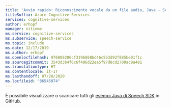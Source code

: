 ```yaml
---
title: 'Avvio rapido: Riconoscimento vocale da un file audio, Java - Servizio Voce'
titleSuffix: Azure Cognitive Services
services: cognitive-services
author: erhopf
manager: nitinme
ms.service: cognitive-services
ms.subservice: speech-service
ms.topic: include
ms.date: 12/17/2019
ms.author: erhopf
ms.openlocfilehash: 976808206cf3196868bd46c5b3d92f885be01f1c
ms.sourcegitcommit: 3543d3b4f6c6f496d22ea5f97d8cd2700ac9a481
ms.translationtype: HT
ms.contentlocale: it-IT
ms.lasthandoff: 07/20/2020
ms.locfileid: "86545074"
---
```

È possibile visualizzare o scaricare tutti gli <a href="https://aka.ms/speech/github-java">esempi Java di Speech SDK</a> in GitHub. 
